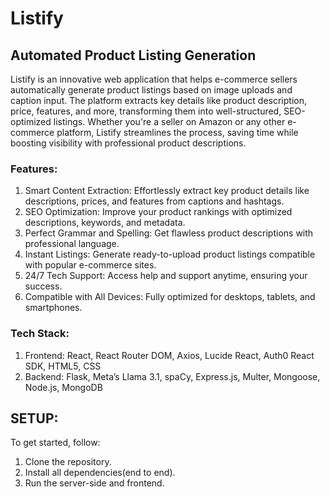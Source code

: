 # Listify
## Automated Product Listing Generation
Listify is an innovative web application that helps e-commerce sellers automatically generate product listings based on image uploads and caption input. The platform extracts key details like product description, price, features, and more, transforming them into well-structured, SEO-optimized listings. Whether you're a seller on Amazon or any other e-commerce platform, Listify streamlines the process, saving time while boosting visibility with professional product descriptions.

### Features:
1. Smart Content Extraction: Effortlessly extract key product details like descriptions, prices, and features from captions and hashtags.
2. SEO Optimization: Improve your product rankings with optimized descriptions, keywords, and metadata.
3. Perfect Grammar and Spelling: Get flawless product descriptions with professional language.
4. Instant Listings: Generate ready-to-upload product listings compatible with popular e-commerce sites.
5. 24/7 Tech Support: Access help and support anytime, ensuring your success.
6. Compatible with All Devices: Fully optimized for desktops, tablets, and smartphones.
   
### Tech Stack:
1. Frontend: React, React Router DOM, Axios, Lucide React, Auth0 React SDK, HTML5, CSS
2. Backend: Flask, Meta’s Llama 3.1, spaCy, Express.js, Multer, Mongoose, Node.js, MongoDB

## SETUP:

To get started, follow:

1. Clone the repository.
2. Install all dependencies(end to end).
3. Run the server-side and frontend. 

